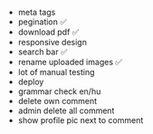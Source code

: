 - meta tags
- pegination ✅
- download pdf ✅
- responsive design
- search bar ✅
- rename uploaded images ✅
- lot of manual testing
- deploy
- grammar check en/hu
- delete own comment
- admin delete all comment
- show profile pic next to comment